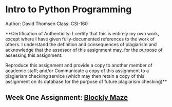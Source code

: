 # Intro to Python Programming

Author: David Thomsen
Class: CSI-160

**Certification of Authenticity:
I certify that this is entirely my own work, except where I have given
fully-documented references to the work of others. I understand the definition
and consequences of plagiarism and acknowledge that the assessor of this
assignment may, for the purpose of assessing this assignment:

Reproduce this assignment and provide a copy to another member of academic staff; and/or Communicate a copy of this assignment to a plagiarism checking service (which may then retain a copy of this assignment on its database for the purpose of future plagiarism checking)**


## Week One Assignment: [Blockly Maze](https://blockly.games/maze)

